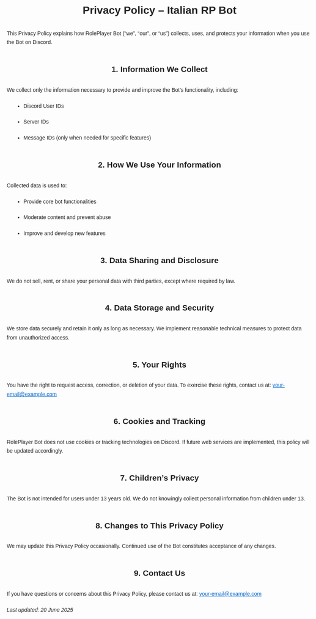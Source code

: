 <!DOCTYPE html>
<html lang="en">
<head>
<meta charset="UTF-8" />
<meta name="viewport" content="width=device-width, initial-scale=1" />
<title>Privacy Policy – RolePlayer Bot</title>
<style>
  body { font-family: Arial, sans-serif; max-width: 800px; margin: 40px auto; padding: 0 20px; line-height: 1.7; color: #222; }
  h1, h2 { text-align: center; margin-bottom: 25px; }
  h2 { margin-top: 40px; }
  p, li { margin-bottom: 18px; }
  ul { margin-left: 20px; }
  a { color: #0066cc; }
</style>
</head>
<body>
  <h1>Privacy Policy – Italian RP Bot</h1>

  <p>This Privacy Policy explains how RolePlayer Bot (“we”, “our”, or “us”) collects, uses, and protects your information when you use the Bot on Discord.</p>

  <h2>1. Information We Collect</h2>
  <p>We collect only the information necessary to provide and improve the Bot’s functionality, including:</p>
  <ul>
    <li>Discord User IDs</li>
    <li>Server IDs</li>
    <li>Message IDs (only when needed for specific features)</li>
  </ul>

  <h2>2. How We Use Your Information</h2>
  <p>Collected data is used to:</p>
  <ul>
    <li>Provide core bot functionalities</li>
    <li>Moderate content and prevent abuse</li>
    <li>Improve and develop new features</li>
  </ul>

  <h2>3. Data Sharing and Disclosure</h2>
  <p>We do not sell, rent, or share your personal data with third parties, except where required by law.</p>

  <h2>4. Data Storage and Security</h2>
  <p>We store data securely and retain it only as long as necessary. We implement reasonable technical measures to protect data from unauthorized access.</p>

  <h2>5. Your Rights</h2>
  <p>You have the right to request access, correction, or deletion of your data. To exercise these rights, contact us at: <a href="mailto:your-email@example.com">your-email@example.com</a></p>

  <h2>6. Cookies and Tracking</h2>
  <p>RolePlayer Bot does not use cookies or tracking technologies on Discord. If future web services are implemented, this policy will be updated accordingly.</p>

  <h2>7. Children’s Privacy</h2>
  <p>The Bot is not intended for users under 13 years old. We do not knowingly collect personal information from children under 13.</p>

  <h2>8. Changes to This Privacy Policy</h2>
  <p>We may update this Privacy Policy occasionally. Continued use of the Bot constitutes acceptance of any changes.</p>

  <h2>9. Contact Us</h2>
  <p>If you have questions or concerns about this Privacy Policy, please contact us at: <a href="mailto:your-email@example.com">your-email@example.com</a></p>

  <p><em>Last updated: 20 June 2025</em></p>
</body>
</html>
